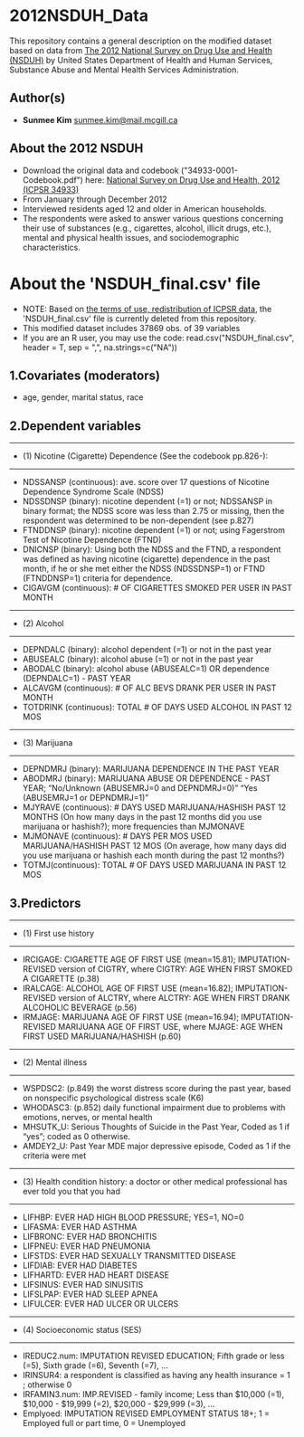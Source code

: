2012NSDUH_Data
====================================================

This repository contains a general description on the modified dataset based on data from [The 2012 National Survey on Drug Use and Health (NSDUH)](https://datafiles.samhsa.gov/study-dataset/national-survey-drug-use-and-health-2012-nsduh-2012-ds0001-nid13763) by United States Department of Health and Human Services, Substance Abuse and Mental Health Services Administration.

Author(s)
-------
-   **Sunmee Kim** <sunmee.kim@mail.mcgill.ca>

About the 2012 NSDUH 
----------
- Download the original data and codebook ("34933-0001-Codebook.pdf") here: [National Survey on Drug Use and Health, 2012 (ICPSR 34933)](https://www.icpsr.umich.edu/icpsrweb/NAHDAP/studies/34933#)
- From January through December 2012
- Interviewed residents aged 12 and older in American households.
- The respondents were asked to answer various questions concerning their use of substances (e.g., cigarettes, alcohol, illicit drugs, etc.), mental and physical health issues, and sociodemographic characteristics.

About the 'NSDUH_final.csv' file
====================================================

- NOTE: Based on [the terms of use, redistribution of ICPSR data](https://www.icpsr.umich.edu/icpsrweb/content/datamanagement/policies/redistribute.html), the 'NSDUH_final.csv' file is currently deleted from this repository.
- This modified dataset includes 37869 obs. of  39 variables
- If you are an R user, you may use the code: read.csv("NSDUH_final.csv", header = T, sep = ",", na.strings=c("NA"))

1.Covariates (moderators)
-------
- age, gender, marital status, race

2.Dependent variables
-------

-------
- (1) Nicotine (Cigarette) Dependence (See the codebook pp.826-):
-------
 - NDSSANSP (continuous): ave. score over 17 questions of Nicotine Dependence Syndrome Scale (NDSS)
 - NDSSDNSP (binary): nicotine dependent (=1) or not; NDSSANSP in binary format; the NDSS score was less than 2.75 or missing, then the respondent was determined to be non-dependent (see p.827)
 - FTNDDNSP (binary): nicotine dependent (=1) or not; using Fagerstrom Test of Nicotine Dependence (FTND)
 - DNICNSP (binary): Using both the NDSS and the FTND, a respondent was defined as having nicotine (cigarette) dependence in the past month, if he or she met either the NDSS (NDSSDNSP=1) or FTND (FTNDDNSP=1) criteria for dependence.
 - CIGAVGM (continuous): # OF CIGARETTES SMOKED PER USER IN PAST MONTH

-------
- (2) Alcohol
-------
 - DEPNDALC (binary): alcohol dependent (=1) or not in the past year
 - ABUSEALC (binary): alcohol abuse (=1) or not in the past year
 - ABODALC (binary): alcohol abuse (ABUSEALC=1) OR dependence (DEPNDALC=1) - PAST YEAR
 - ALCAVGM (continuous): # OF ALC BEVS DRANK PER USER IN PAST MONTH
 - TOTDRINK (continuous): TOTAL # OF DAYS USED ALCOHOL IN PAST 12 MOS

-------
- (3) Marijuana
-------
 - DEPNDMRJ (binary): MARIJUANA DEPENDENCE IN THE PAST YEAR
 - ABODMRJ (binary): MARIJUANA ABUSE OR DEPENDENCE - PAST YEAR; “No/Unknown (ABUSEMRJ=0 and DEPNDMRJ=0)” “Yes (ABUSEMRJ=1 or DEPNDMRJ=1)”
 - MJYRAVE (continuous): # DAYS USED MARIJUANA/HASHISH PAST 12 MONTHS (On how many days in the past 12 months did you use marijuana or hashish?); more frequencies than MJMONAVE
 - MJMONAVE (continuous): # DAYS PER MOS USED MARIJUANA/HASHISH PAST 12 MOS (On average, how many days did you use marijuana or hashish each month during the past 12 months?)
 - TOTMJ(continuous): TOTAL # OF DAYS USED MARIJUANA IN PAST 12 MOS

3.Predictors
-------

-------
- (1) First use history
-------
- IRCIGAGE: CIGARETTE AGE OF FIRST USE (mean=15.81); IMPUTATION-REVISED version of CIGTRY, where CIGTRY: AGE WHEN FIRST SMOKED A CIGARETTE (p.38)
- IRALCAGE: ALCOHOL AGE OF FIRST USE (mean=16.82); IMPUTATION-REVISED version of ALCTRY, where ALCTRY: AGE WHEN FIRST DRANK ALCOHOLIC BEVERAGE (p.56)
- IRMJAGE: MARIJUANA AGE OF FIRST USE (mean=16.94); IMPUTATION-REVISED MARIJUANA AGE OF FIRST USE, where MJAGE: AGE WHEN FIRST USED MARIJUANA/HASHISH (p.60)

-------
- (2) Mental illness
-------
- WSPDSC2: (p.849) the worst distress score during the past year, based on nonspecific psychological distress scale (K6)
- WHODASC3: (p.852) daily functional impairment due to problems with emotions, nerves, or mental health
- MHSUTK_U: Serious Thoughts of Suicide in the Past Year, Coded as 1 if “yes”; coded as 0 otherwise.
- AMDEY2_U: Past Year MDE major depressive episode, Coded as 1 if the criteria were met

-------
- (3) Health condition history: a doctor or other medical professional has ever told you that you had
-------
- LIFHBP: EVER HAD HIGH BLOOD PRESSURE; YES=1, NO=0
- LIFASMA: EVER HAD ASTHMA
- LIFBRONC: EVER HAD BRONCHITIS
- LIFPNEU: EVER HAD PNEUMONIA
- LIFSTDS: EVER HAD SEXUALLY TRANSMITTED DISEASE
- LIFDIAB: EVER HAD DIABETES
- LIFHARTD: EVER HAD HEART DISEASE
- LIFSINUS: EVER HAD SINUSITIS
- LIFSLPAP: EVER HAD SLEEP APNEA
- LIFULCER: EVER HAD ULCER OR ULCERS

-------
- (4) Socioeconomic status (SES)
-------

- IREDUC2.num: IMPUTATION REVISED EDUCATION; Fifth grade or less (=5), Sixth grade (=6), Seventh (=7), …
- IRINSUR4: a respondent is classified as having any health insurance = 1 ; otherwise 0
- IRFAMIN3.num: IMP.REVISED - family income; Less than $10,000 (=1), $10,000 - $19,999 (=2), $20,000 - $29,999 (=3), …
- Emplyoed: IMPUTATION REVISED EMPLOYMENT STATUS 18+; 1 = Employed full or part time, 0 = Unemployed
